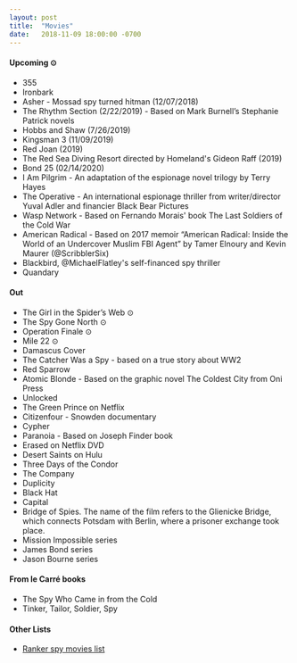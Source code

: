 ```yaml
---
layout: post
title:  "Movies"
date:   2018-11-09 18:00:00 -0700
---
```


#### Upcoming ⊙
* 355
* Ironbark
* Asher - Mossad spy turned hitman (12/07/2018)
* The Rhythm Section (2/22/2019) - Based on Mark Burnell’s Stephanie Patrick novels
* Hobbs and Shaw (7/26/2019)
* Kingsman 3 (11/09/2019)
* Red Joan (2019)
* The Red Sea Diving Resort directed by Homeland's Gideon Raff (2019)
* Bond 25 (02/14/2020)
* I Am Pilgrim - An adaptation of the espionage novel trilogy by Terry Hayes
* The Operative - An international espionage thriller from writer/director Yuval Adler and financier Black Bear Pictures
* Wasp Network - Based on Fernando Morais' book The Last Soldiers of the Cold War
* American Radical - Based on 2017 memoir “American Radical: Inside the World of an Undercover Muslim FBI Agent” by Tamer Elnoury and Kevin Maurer (@ScribblerSix)
* Blackbird, @MichaelFlatley's self-financed spy thriller
* Quandary

#### Out
* The Girl in the Spider’s Web ⊙
* The Spy Gone North ⊙
* Operation Finale ⊙
* Mile 22 ⊙
* Damascus Cover
* The Catcher Was a Spy - based on a true story about WW2
* Red Sparrow
* Atomic Blonde - Based on the graphic novel The Coldest City from Oni Press
* Unlocked
* The Green Prince on Netflix
* Citizenfour - Snowden documentary
* Cypher
* Paranoia - Based on Joseph Finder book
* Erased on Netflix DVD
* Desert Saints on Hulu
* Three Days of the Condor
* The Company
* Duplicity
* Black Hat
* Capital
* Bridge of Spies. The name of the film refers to the Glienicke Bridge, which connects Potsdam with Berlin, where a prisoner exchange took place.
* Mission Impossible series
* James Bond series
* Jason Bourne series

#### From le Carré books
* The Spy Who Came in from the Cold
* Tinker, Tailor, Soldier, Spy

#### Other Lists
* [Ranker spy movies list](http://www.ranker.com/list/spy-movies-and-films/reference)

